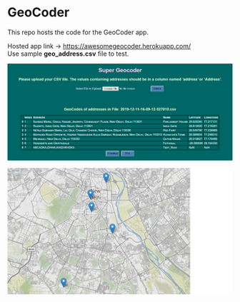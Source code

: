 # GeoCoder
This repo hosts the code for the GeoCoder app.<br>

Hosted app link -> https://awesomegeocoder.herokuapp.com/<br>
Use sample <strong>geo_address.csv</strong> file to test.

![GeoCodes of Addresses in CSV file](GeoCoder.png)

![Map of the Addresses in CSV file](GeoCoder_2.png)
